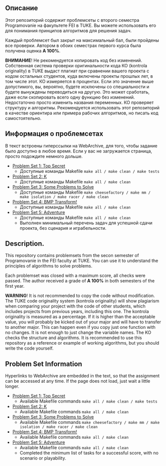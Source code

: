 ## Описание
Этот репозиторий содержит проблемсеты с второго семестра Programovanie на факультете FEI в TUKE. Вы можете использовать его для понимания принципов алгоритмов для решения задач. 

Каждый проблемсет был закрыт на максимальный бал, были пройдены все проверки. Автором в обоих семестрах первого курса была получена оценка **A 100%**.

**ВНИМАНИЕ**! Не рекомендуется копировать код без изменений. Собственная система проверки оригинальности кода КО (kontrola originality) в TUKE выдаст плагиат при сравнении вашего проекта с кодом остальных студентов, куда включены проекты прошлых лет, в том числе этот. КО измеряется в процентах. Если это значение выше допустимого, вы, вероятно, будете исключены со специальности и будете вынуждены переводиться на другую. Это может сработать, даже если скопировать всего одну функцию без изменений. Недостаточно просто изменить названия переменных. КО проверяет структуру и алгоритмы. Рекомендуется использовать этот репозиторий в качестве ориентира или примера рабочих алгоритмов, но писать код самостоятельно. 
## Информация о проблемсетах
В текст встроены гиперссылки на WebArchive, для того, чтобы задание было доступно в любое время. Если у вас не загружается страница, просто подождите немного дольше.

 - [Problem Set 1: Top Secret](https://web.archive.org/web/20240701122729/https://kurzy.kpi.fei.tuke.sk/pvjc/2024/problemset.01.top.secret.html)
	 - Доступные команды Makefile `make all / make clean / make tests`
 - [Problem Set 2: K](https://web.archive.org/web/20240701122729/https://kurzy.kpi.fei.tuke.sk/pvjc/2024/problemset.02.k.html)
	 - Доступные команды Makefile `make all / make clean`
 - [Problem Set 3: Some Problems to Solve](https://web.archive.org/web/20240701122729/https://kurzy.kpi.fei.tuke.sk/pvjc/2024/problemset.03.problems.to.solve.html)
	 - Доступные команды Makefile `make cheesefactory / make mm / make isolation / make racer / make clean`
 - [Problem Set 4: BMP Transform!](https://web.archive.org/web/20240701122729/https://kurzy.kpi.fei.tuke.sk/pvjc/2024/problemset.04.bmp.html)
 	 - Доступные команды Makefile `make all / make clean`
 - [Problem Set 5: Adventure](https://web.archive.org/web/20240701122729/https://kurzy.kpi.fei.tuke.sk/pvjc/2024/problemset.05.adventure.html)
	 - Доступные команды Makefile `make all / make clean`
   - Выполнен минимальный перечень задач для успешной сдачи проекта, без сценария и играбельности.

## Description.
This repository contains problemsets from the secon semester of Programovanie in the FEI faculty at TUKE. You can use it to understand the principles of algorithms to solve problems. 

Each problemset was closed with a maximum score, all checks were passed. The author received a grade of **A 100%** in both semesters of the first year.

**WARNING**! It is not recommended to copy the code without modification. The TUKE code originality system (kontrola originality) will show plagiarism when comparing your project with the code of other students, which includes projects from previous years, including this one. The kontrola originality is measured as a percentage. If it is higher than the acceptable value, you will probably be kicked out of your major and will have to transfer to another major. This can happen even if you copy just one function with no changes. It is not enough to just change the variable names. The KO checks the structure and algorithms. It is recommended to use this repository as a reference or example of working algorithms, but you should write the code yourself. 
## Problem Set Information
Hyperlinks to WebArchive are embedded in the text, so that the assignment can be accessed at any time. If the page does not load, just wait a little longer.

 - [Problem Set 1: Top Secret](https://web.archive.org/web/20240701122729/https://kurzy.kpi.fei.tuke.sk/pvjc/2024/problemset.01.top.secret.html)
	 - Available Makefile commands `make all / make clean / make tests`
 - [Problem Set 2: K](https://web.archive.org/web/20240701122729/https://kurzy.kpi.fei.tuke.sk/pvjc/2024/problemset.02.k.html)
	 - Available Makefile commands `make all / make clean`
 - [Problem Set 3: Some Problems to Solve](https://web.archive.org/web/20240701122729/https://kurzy.kpi.fei.tuke.sk/pvjc/2024/problemset.03.problems.to.solve.html)
	 - Available Makefile commands `make cheesefactory / make mm / make isolation / make racer / make clean`
 - [Problem Set 4: BMP Transform!](https://web.archive.org/web/20240701122729/https://kurzy.kpi.fei.tuke.sk/pvjc/2024/problemset.04.bmp.html)
 	 - Available Makefile commands `make all / make clean`
 - [Problem Set 5: Adventure](https://web.archive.org/web/20240701122729/https://kurzy.kpi.fei.tuke.sk/pvjc/2024/problemset.05.adventure.html)
	 - Available Makefile commands `make all / make clean`
   - Completed the minimum list of tasks for a successful score, with no scenario or playability.
